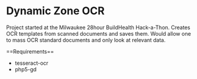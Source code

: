 Dynamic Zone OCR
===================

Project started at the Milwaukee 28hour BuildHealth Hack-a-Thon.  Creates OCR templates from scanned documents and saves them.  Would allow one to mass OCR standard documents and only look at relevant data.

==Requirements==
* tesseract-ocr
* php5-gd
